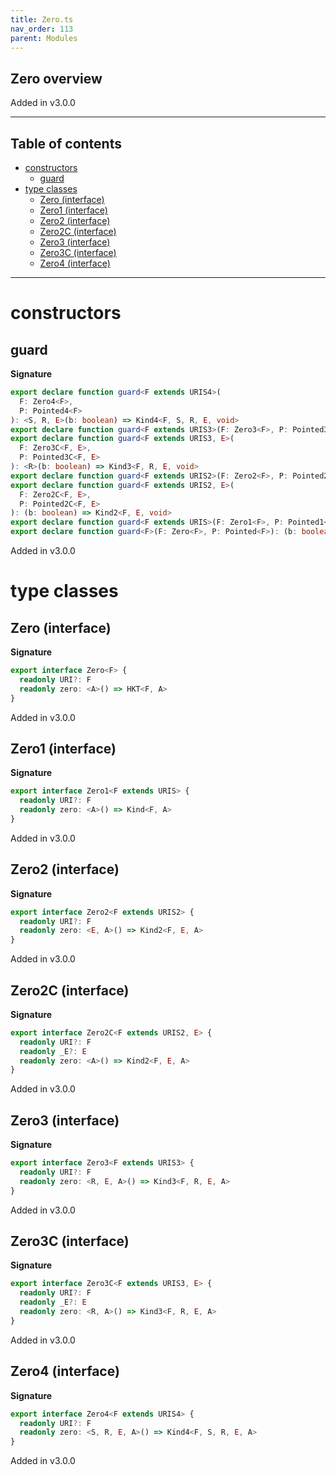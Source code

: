 ```yaml
---
title: Zero.ts
nav_order: 113
parent: Modules
---
```


## Zero overview

Added in v3.0.0

---

<h2 class="text-delta">Table of contents</h2>

- [constructors](#constructors)
  - [guard](#guard)
- [type classes](#type-classes)
  - [Zero (interface)](#zero-interface)
  - [Zero1 (interface)](#zero1-interface)
  - [Zero2 (interface)](#zero2-interface)
  - [Zero2C (interface)](#zero2c-interface)
  - [Zero3 (interface)](#zero3-interface)
  - [Zero3C (interface)](#zero3c-interface)
  - [Zero4 (interface)](#zero4-interface)

---

# constructors

## guard

**Signature**

```ts
export declare function guard<F extends URIS4>(
  F: Zero4<F>,
  P: Pointed4<F>
): <S, R, E>(b: boolean) => Kind4<F, S, R, E, void>
export declare function guard<F extends URIS3>(F: Zero3<F>, P: Pointed3<F>): <R, E>(b: boolean) => Kind3<F, R, E, void>
export declare function guard<F extends URIS3, E>(
  F: Zero3C<F, E>,
  P: Pointed3C<F, E>
): <R>(b: boolean) => Kind3<F, R, E, void>
export declare function guard<F extends URIS2>(F: Zero2<F>, P: Pointed2<F>): <E>(b: boolean) => Kind2<F, E, void>
export declare function guard<F extends URIS2, E>(
  F: Zero2C<F, E>,
  P: Pointed2C<F, E>
): (b: boolean) => Kind2<F, E, void>
export declare function guard<F extends URIS>(F: Zero1<F>, P: Pointed1<F>): (b: boolean) => Kind<F, void>
export declare function guard<F>(F: Zero<F>, P: Pointed<F>): (b: boolean) => HKT<F, void>
```

Added in v3.0.0

# type classes

## Zero (interface)

**Signature**

```ts
export interface Zero<F> {
  readonly URI?: F
  readonly zero: <A>() => HKT<F, A>
}
```

Added in v3.0.0

## Zero1 (interface)

**Signature**

```ts
export interface Zero1<F extends URIS> {
  readonly URI?: F
  readonly zero: <A>() => Kind<F, A>
}
```

Added in v3.0.0

## Zero2 (interface)

**Signature**

```ts
export interface Zero2<F extends URIS2> {
  readonly URI?: F
  readonly zero: <E, A>() => Kind2<F, E, A>
}
```

Added in v3.0.0

## Zero2C (interface)

**Signature**

```ts
export interface Zero2C<F extends URIS2, E> {
  readonly URI?: F
  readonly _E?: E
  readonly zero: <A>() => Kind2<F, E, A>
}
```

Added in v3.0.0

## Zero3 (interface)

**Signature**

```ts
export interface Zero3<F extends URIS3> {
  readonly URI?: F
  readonly zero: <R, E, A>() => Kind3<F, R, E, A>
}
```

Added in v3.0.0

## Zero3C (interface)

**Signature**

```ts
export interface Zero3C<F extends URIS3, E> {
  readonly URI?: F
  readonly _E?: E
  readonly zero: <R, A>() => Kind3<F, R, E, A>
}
```

Added in v3.0.0

## Zero4 (interface)

**Signature**

```ts
export interface Zero4<F extends URIS4> {
  readonly URI?: F
  readonly zero: <S, R, E, A>() => Kind4<F, S, R, E, A>
}
```

Added in v3.0.0
